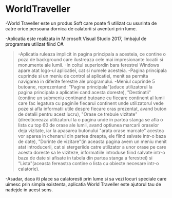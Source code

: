 # WorldTraveller

-World Traveller este un produs Soft care poate fi utilizat cu usurinta de catre orice persoana dornica de calatorii si aventuri prin lume.

-Aplicatia este realizata in Microsoft Visual Studio 2017, limbajul de programare utilizat fiind C#.

>-Aplicatia ruleaza implicit in pagina principala a acesteia, ce contine o poza de background care ilustreaza cele mai impresionante locatii si monumente ale lumii.
>-In coltul superiordin bara ferestrei Windows apare atat logo-ul aplicatiei, cat si numele acesteia. 
>-Pagina principala cuprinde si un meniu de control al aplicatiei, menit sa permita navigarea in diferite ferestre ale programului.
>-Meniul cuprinde 5 butoane, reprezentand: "Pagina principala"(aduce utilizatorul la pagina principala a aplicatiei cand acesta doreste), "Destinatii" (contine un submeniu continand butoane cu fiecare continent al lumii care fac 
legatura cu paginile fiecarui continent unde utilizatorul vede poze si afla informatii utile despre fiecare oras prezentat, avand buton de detalii pentru acest lucru), "Orase ce trebuie vizitate"(directioneaza utilizatorul
la o pagina unde in partea stanga se afla o lista cu top 60 de orase ale lumii, avand optiunea marcarii oraselor deja vizitate, iar la apasarea butonului "arata orase marcate" acestea vor aparea in chenarul din partea dreapta, ele
fiind salvate intr-o baza de date), "Dorinte de vizitare"(in aceasta pagina avem un meniu menit atat introducerii, cat si stergeriide catre utilizator a unor orase pe care acesta doreste sa le viziteze, informatiile introduse
fiind salvate intr-o baza de date si afisate in tabela din partea stanga a ferestrei) si "Lista"(aceasta fereastra contine o lista cu obiecte necesare intr-o calatorie).

-Asadar, daca iti place sa calatoresti prin lume si sa vezi locuri speciale care uimesc prin simpla existenta, aplicatia World Traveller este ajutorul tau de nadejde in acest sens.